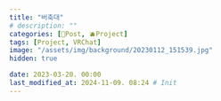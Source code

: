 ```yaml
---
title: "버축대"
# description: ""
categories: [📀Post, 🫐Project]
tags: [Project, VRChat]
image: "/assets/img/background/20230112_151539.jpg"
hidden: true

date: 2023-03-20. 00:00
last_modified_at: 2024-11-09. 08:24 # Init
---
```

